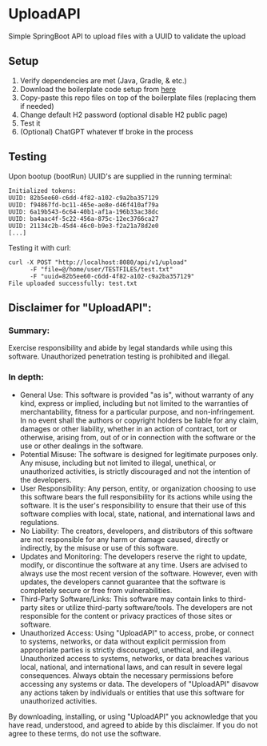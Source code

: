 # UploadAPI
Simple SpringBoot API to upload files with a UUID to validate the upload

## Setup
1. Verify dependencies are met (Java, Gradle, & etc.)
2. Download the boilerplate code setup from [here](https://github.com/i-vt/SpringBootTemplate/)
3. Copy-paste this repo files on top of the boilerplate files (replacing them if needed)
4. Change default H2 password (optional disable H2 public page)
5. Test it
6. (Optional) ChatGPT whatever tf broke in the process

## Testing
Upon bootup (bootRun) UUID's are supplied in the running terminal:
```
Initialized tokens: 
UUID: 82b5ee60-c6dd-4f82-a102-c9a2ba357129
UUID: f94867fd-bc11-465e-ae8e-d46f410af79a
UUID: 6a19b543-6c64-40b1-af1a-196b33ac38dc
UUID: ba4aac4f-5c22-456a-875c-12ec3766ca27
UUID: 21134c2b-45d4-46c0-b9e3-f2a21a78d2e0
[...]
```

Testing it with curl:
```
curl -X POST "http://localhost:8080/api/v1/upload"
      -F "file=@/home/user/TESTFILES/test.txt"
      -F "uuid=82b5ee60-c6dd-4f82-a102-c9a2ba357129"
File uploaded successfully: test.txt
```



## Disclaimer for "UploadAPI":

### Summary:
Exercise responsibility and abide by legal standards while using this software. Unauthorized penetration testing is prohibited and illegal.

### In depth:

- General Use: This software is provided "as is", without warranty of any kind, express or implied, including but not limited to the warranties of merchantability, fitness for a particular purpose, and non-infringement. In no event shall the authors or copyright holders be liable for any claim, damages or other liability, whether in an action of contract, tort or otherwise, arising from, out of or in connection with the software or the use or other dealings in the software.
- Potential Misuse: The software is designed for legitimate purposes only. Any misuse, including but not limited to illegal, unethical, or unauthorized activities, is strictly discouraged and not the intention of the developers.
- User Responsibility: Any person, entity, or organization choosing to use this software bears the full responsibility for its actions while using the software. It is the user's responsibility to ensure that their use of this software complies with local, state, national, and international laws and regulations.
- No Liability: The creators, developers, and distributors of this software are not responsible for any harm or damage caused, directly or indirectly, by the misuse or use of this software.
- Updates and Monitoring: The developers reserve the right to update, modify, or discontinue the software at any time. Users are advised to always use the most recent version of the software. However, even with updates, the developers cannot guarantee that the software is completely secure or free from vulnerabilities.
- Third-Party Software/Links: This software may contain links to third-party sites or utilize third-party software/tools. The developers are not responsible for the content or privacy practices of those sites or software.
- Unauthorized Access: Using "UploadAPI" to access, probe, or connect to systems, networks, or data without explicit permission from appropriate parties is strictly discouraged, unethical, and illegal. Unauthorized access to systems, networks, or data breaches various local, national, and international laws, and can result in severe legal consequences. Always obtain the necessary permissions before accessing any systems or data. The developers of "UploadAPI" disavow any actions taken by individuals or entities that use this software for unauthorized activities.

By downloading, installing, or using "UploadAPI" you acknowledge that you have read, understood, and agreed to abide by this disclaimer. If you do not agree to these terms, do not use the software.

